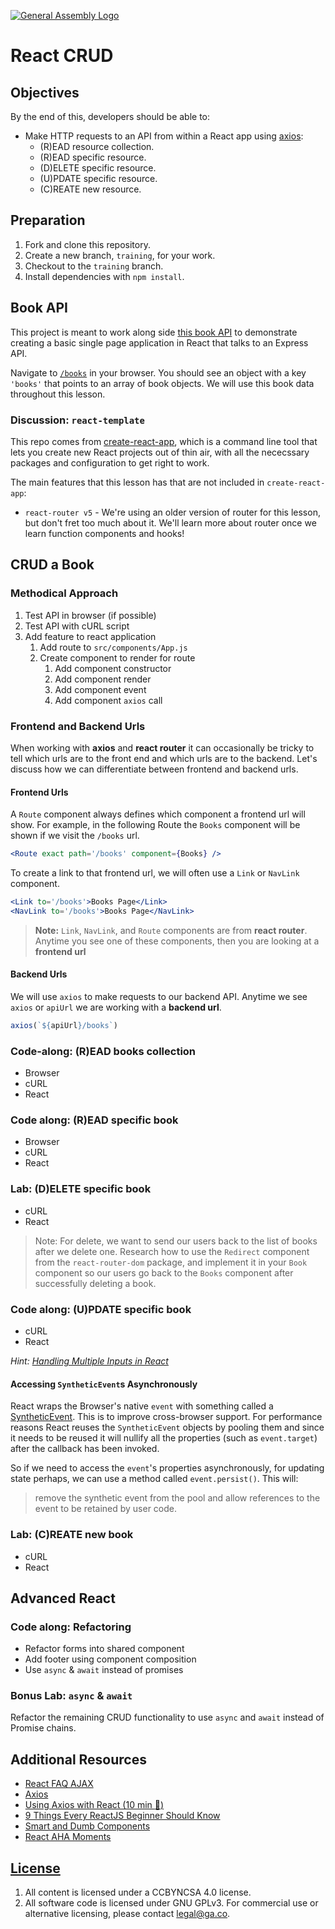 [![General Assembly Logo](https://camo.githubusercontent.com/1a91b05b8f4d44b5bbfb83abac2b0996d8e26c92/687474703a2f2f692e696d6775722e636f6d2f6b6538555354712e706e67)](https://generalassemb.ly/education/web-development-immersive)

# React CRUD

## Objectives

By the end of this, developers should be able to:

- Make HTTP requests to an API from within a React app using [axios](https://www.npmjs.com/package/axios):
  - (R)EAD resource collection.
  - (R)EAD specific resource.
  - (D)ELETE specific resource.
  - (U)PDATE specific resource.
  - (C)REATE new resource.

## Preparation

1. Fork and clone this repository. 
2. Create a new branch, `training`, for your work.
3. Checkout to the `training` branch.
4. Install dependencies with `npm install`.

## Book API

This project is meant to work along side [this book API](https://github.com/sei-ec-remote/library-api)
to demonstrate creating a basic single page application in React that talks to an
Express API.

Navigate to [`/books`](https://ga-remote-library-api.herokuapp.com/books) in your
browser. You should see an object with a key `'books'` that points to an array
of book objects. We will use this book data throughout this lesson.

### Discussion: `react-template`

This repo comes from [create-react-app](https://facebook.github.io/create-react-app/),
which is a command line tool that lets you create new React projects out of thin air, with all the nececssary packages and configuration to get right to work.

The main features that this lesson has that are not included in `create-react-app`:

- `react-router v5` - We're using an older version of router for this lesson, but don't fret too much about it. We'll learn more about router once we learn function components and hooks!


## CRUD a Book

### Methodical Approach

1. Test API in browser (if possible)
1. Test API with cURL script
1. Add feature to react application
    1. Add route to `src/components/App.js`
    1. Create component to render for route
        1. Add component constructor
        1. Add component render
        1. Add component event
        1. Add component `axios` call

### Frontend and Backend Urls

When working with **axios** and **react router** it can occasionally be tricky to
tell which urls are to the front end and which urls are to the backend. Let's
discuss how we can differentiate between frontend and backend urls.

#### Frontend Urls

A `Route` component always defines which component a frontend url will show. For
example, in the following Route the `Books` component will be shown if we visit the
`/books` url.

```jsx
<Route exact path='/books' component={Books} />
```

To create a link to that frontend url, we will often use a `Link` or `NavLink`
component.

```jsx
<Link to='/books'>Books Page</Link>
<NavLink to='/books'>Books Page</NavLink>
```

> **Note:** `Link`, `NavLink`, and `Route` components are from **react router**.
> Anytime you see one of these components, then you are looking at a **frontend url**

#### Backend Urls

We will use `axios` to make requests to our backend API. Anytime we see `axios`
or `apiUrl` we are working with a **backend url**.

```jsx
axios(`${apiUrl}/books`)
```

### Code-along: (R)EAD books collection

- Browser
- cURL
- React

### Code along: (R)EAD specific book

- Browser
- cURL
- React

### Lab: (D)ELETE specific book

- cURL
- React

> Note: For delete, we want to send our users back to the list of books after
> we delete one. Research how to use the `Redirect` component from the
> `react-router-dom` package, and implement it in your `Book` component so our
> users go back to the `Books` component after successfully deleting a book.

### Code along: (U)PDATE specific book

- cURL
- React

*Hint: [Handling Multiple Inputs in React](https://reactjs.org/docs/forms.html#handling-multiple-inputs)*

#### Accessing `SyntheticEvent`s Asynchronously

React wraps the Browser's native `event` with something called a
[SyntheticEvent](https://reactjs.org/docs/events.html#event-pooling). This is
to improve cross-browser support. For performance reasons React reuses the
`SyntheticEvent` objects by pooling them and since it needs to be reused it will
nullify all the properties (such as `event.target`) after the callback has been
invoked.

So if we need to access the `event`'s properties asynchronously, for updating
state perhaps, we can use a method called `event.persist()`. This will:

> remove the synthetic event from the pool and allow references to the event to
> be retained by user code.

### Lab: (C)REATE new book

- cURL
- React

## Advanced React

### Code along: Refactoring

- Refactor forms into shared component
- Add footer using component composition
- Use `async` & `await` instead of promises

### Bonus Lab: `async` & `await`

Refactor the remaining CRUD functionality to use `async` and `await` instead
of Promise chains.

## Additional Resources

- [React FAQ AJAX](https://reactjs.org/docs/faq-ajax.html)
- [Axios](https://www.npmjs.com/package/axios)
- [Using Axios with React (10 min :movie_camera:)](https://www.youtube.com/watch?v=oQnojIyTXb8)
- [9 Things Every ReactJS Beginner Should Know](https://camjackson.net/post/9-things-every-reactjs-beginner-should-know)
- [Smart and Dumb Components](https://medium.com/@dan_abramov/smart-and-dumb-components-7ca2f9a7c7d0)
- [React AHA Moments](https://tylermcginnis.com/react-aha-moments/)

## [License](LICENSE)

1. All content is licensed under a CC­BY­NC­SA 4.0 license.
1. All software code is licensed under GNU GPLv3. For commercial use or
    alternative licensing, please contact legal@ga.co.
